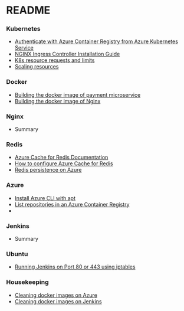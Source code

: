 ﻿# README #


### Kubernetes ###

* [Authenticate with Azure Container Registry from Azure Kubernetes Service](Kubernetes/authenticate-with-azure-container-registry-from-azure-kubernetes-service.md)
* [NGINX Ingress Controller Installation Guide](https://kubernetes.github.io/ingress-nginx/deploy/)
* [K8s resource requests and limits](Kubernetes/k8s-resource-requests-and-limits.md)
* [Scaling resources](Kubernetes/scaling-resources.md)

### Docker ###

* [Building the docker image of payment microservice](Docker/building-the-docker-image-of-payment-microservice.md)
* [Building the docker image of Nginx](Docker/building-the-docker-image-of-nginx.md)

### Nginx ###

* Summary

### Redis ### 

* [Azure Cache for Redis Documentation](https://docs.microsoft.com/en-us/azure/azure-cache-for-redis)
* [How to configure Azure Cache for Redis](https://docs.microsoft.com/en-us/azure/azure-cache-for-redis/cache-configure)
* [Redis persistence on Azure](Redis/redis-persistence-on-azure.md)

### Azure ###

* [Install Azure CLI with apt](https://docs.microsoft.com/en-us/cli/azure/install-azure-cli-apt?view=azure-cli-latest)
* [List repositories in an Azure Container Registry](Azure/list-repositories-in-azure-container-registry.md)
* 

### Jenkins ###

* Summary

### Ubuntu ###

* [Running Jenkins on Port 80 or 443 using iptables](Ubuntu/running-jenkins-on-port-80-or-443-using-iptables.md)

### Housekeeping ###

* [Cleaning docker images on Azure](Housekeeping/cleaning-docker-images-on-azure.md)
* [Cleaning docker images on Jenkins](Housekeeping/cleaning-docker-images-on-jenkins.md)


